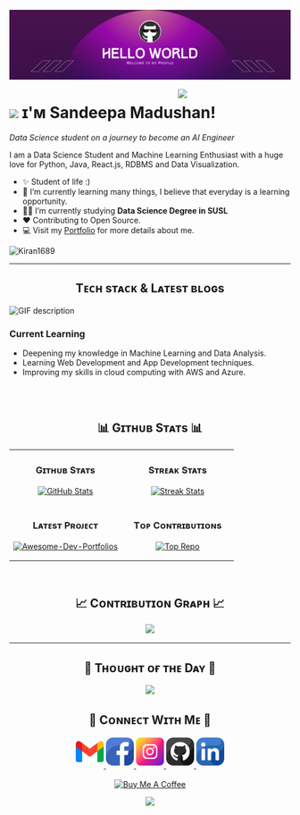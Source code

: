 <!--Banner-->
![Kiran1689 Banner Image](./banner.png)

<!--Night Owl image-->
<div>
  <img align="right" width="40%" src="https://owlbertsio-resized.s3.amazonaws.com/Popper.psd.full.png">
</div>

<!--Header Name-->
# <img src="https://emojis.slackmojis.com/emojis/images/1531849430/4246/blob-sunglasses.gif?1531849430" width="30"/> ɪ'ᴍ Sandeepa Madushan! 
*Data Science student on a journey to become an AI Engineer*
<br /> 

<!--Start Intro-->               
<p align="left">I am a Data Science Student and Machine Learning Enthusiast with a huge love for Python, Java, React.js, RDBMS and Data Visualization. </p>

- ✨ Student of life :)
- 🌱 I’m currently learning many things, I believe that everyday is a learning opportunity.
- 👨‍💻 I’m currently studying **Data Science Degree in SUSL**
- ❤ Contributing to Open Source.
- 💻 Visit my [Portfolio](https://github.com/sandeepamadushan074) for more details about me.
<!--End Intro-->

<!--Profile Count Badge-->
<p align="left">
  <img src="https://komarev.com/ghpvc/?username=sandeepamadushan074&label=Profile%20views&color=770677&style=for-the-badge&logo=star" alt="Kiran1689" style="padding-right:20px;" />
</p>

---


<!--Languages and Tools Section-->       
<h2 align="center">Tᴇᴄʜ sᴛᴀᴄᴋ & Lᴀᴛᴇsᴛ ʙʟᴏɢs</h2> 
<picture>
  <source media="(prefers-color-scheme: dark)" srcset="./Skills_Animation_Dark.gif">
  <source media="(prefers-color-scheme: light)" srcset="./Skills_Animation_White.gif">
  <img align="left" alt="GIF description" src="./Skills_Animation_White.gif">
</picture>
<br />

<h3 align="left">Current Learning</h3>
<ul align="left">
  <li>Deepening my knowledge in Machine Learning and Data Analysis.</li>
  <li>Learning Web Development and App Development techniques.</li>
  <li>Improving my skills in cloud computing with AWS and Azure.</li>
</ul>
  
<br />
<br />


<!--Github stats Table--> 
<h2 align="center">📊 Gɪᴛʜᴜʙ Sᴛᴀᴛs 📊</h2>

<table width="100%">
  <tr>
    <td width="50%">
      <h3 align="center"><strong>Gɪᴛʜᴜʙ Sᴛᴀᴛs</strong></h3>
      <p align="center">
        <a href="https://github.com/sandeepamadushan074">
          <img align="center" src="https://github-readme-stats.vercel.app/api?username=sandeepamadushan074&count_private=true&show_icons=true&theme=nightowl&bg_color=0,000000,441350&title_color=c56a90&text_color=ffffff&rank_icon=github&hide=prs,issues,contribs&show=reviews,prs_merged,prs_merged_percentage" alt="GitHub Stats" />
        </a>
      </p>
    </td>
    <td width="50%">
      <h3 align="center"><strong>Sᴛʀᴇᴀᴋ Sᴛᴀᴛs</strong></h3>
      <p align="center">
        <a href="https://github.com/sandeepamadushan074">
          <img align="center" src="https://streak-stats.demolab.com?user=sandeepamadushan074&theme=nightowl&background=0,000000,441350&fire=ffeb95&ring=ffeb95&sideNums=ffffff&sideLabels=ffffff&dates=c56a90&currStreakNum=ffffff" alt="Streak Stats" />
        </a>
      </p>
    </td>
  </tr>
  <tr>
    <td width="50%">
      <h3 align="center"><strong>Lᴀᴛᴇsᴛ Pʀᴏᴊᴇᴄᴛ</strong></h3>
      <p align="center">
        <a href="https://github.com/Kiran1689/storyblok-mcp-server">
          <img align="center" width="470" src="https://github-readme-stats.vercel.app/api/pin/?username=Kiran1689&repo=storyblok-mcp-server&theme=nightowl&show_owner=true&bg_color=0,000000,441350&title_color=c56a90&text_color=ffffff" alt="Awesome-Dev-Portfolios" />
        </a>
      </p>
    </td>
    <td width="50%">
      <h3 align="center"><strong>Tᴏᴘ Cᴏɴᴛʀɪʙᴜᴛɪᴏɴs</strong></h3>
      <p align="center">
        <a href="https://github.com/sandeepamadushan074">
          <img align="center" src="https://github-contributor-stats.vercel.app/api?username=sandeepamadushan074&limit=2&theme=nightowl&show_owner=true&combine_all_yearly_contributions=false&bg_color=0,000000,441350&title_color=c56a90&text_color=ffffff" alt="Top Repo" />
        </a>
      </p>
    </td>
  </tr>
</table>
<br />

<!--Contribution Graph-->
<h2 align="center">📈 Cᴏɴᴛʀɪʙᴜᴛɪᴏɴ Gʀᴀᴘʜ 📈</h2>
<div align="center">
    <img src="https://github-readme-activity-graph.vercel.app/graph?username=sandeepamadushan074&bg_color=220a28&&color=ffffff&line=c56a90&point=ffeb95&area=false&hide_border=false" border-radius="15">
</div>

---

<!--Dynamic Quote card updates everyday at 12 PM--> 
<h2 align="center">🌟 Tʜᴏᴜɢʜᴛ ᴏғ ᴛʜᴇ Dᴀʏ 🌟</h2>






























<!--STARTS_HERE_QUOTE_CARD-->
<p align="center">
    <img src="https://readme-daily-quotes.vercel.app/api?author=Eric%20Hoffer&quote=Far%20more%20crucial%20than%20what%20we%20know%20or%20do%20not%20know%20is%20what%20we%20do%20not%20want%20to%20know.&theme=dark&bg_color=220a28&author_color=ffeb95&accent_color=c56a90">
</p>
<!--ENDS_HERE_QUOTE_CARD-->
































<!--Contact Section--> 

<h2 align="center">🤝 Cᴏɴɴᴇᴄᴛ Wɪᴛʜ Mᴇ 🤝 </h2>
<div align="center">
  
<a href="mailto:sandeepamadushan074@gmail.com" target="_blank">
<img src="./gmail.png" width=50 height=50 alt="sandeepamadushan074@gmail.com" style="margin-bottom: 5px;" />
</a>

<a href="https://www.facebook.com/sujeewa.sirisena.56" target="_blank">
<img src="./facebook.png" width=50 height=50 alt="kiran__a__n" style="margin-bottom: 5px;" />
</a>

<a href="https://www.instagram.com/sandeepamadushan074/" target="_blank">
<img src="./instagram.png" width=50 height=50 alt="sandeepamadushan074" style="margin-bottom: 5px;" />
</a>

<a href="https://www.github.com/sandeepamadushan074" target="_blank">
<img src="./github.png" width=50 height=50 alt="Kiran1689" style="margin-bottom: 5px;" />
</a>

<a href="https://www.linkedin.com/in/sandeepa-madushan-ab009721b/" target="_blank">
<img src="./linkedin.png" width=50 height=50 alt="linkedin" style="margin-bottom: 5px;" />
</a>

</div>
<br/>

<!--Buy me a coffee-->
<div align="center">
<a href="https://www.buymeacoffee.com/sandeepamadushan074" target="_blank"><img src="https://cdn.buymeacoffee.com/buttons/v2/default-yellow.png" alt="Buy Me A Coffee" style="height: 40px !important;width: 200px !important;" ></a>
</div>


<!--Footer--> 
<p align="center">
  <img src="https://capsule-render.vercel.app/api?type=waving&color=gradient&height=65&section=footer"/>
</p>
